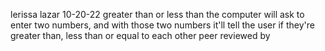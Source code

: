 lerissa lazar
10-20-22
greater than or less than
the computer will ask to enter two numbers, and with those two numbers it'll tell the user if they're greater than, less than or equal to each other
peer reviewed by
